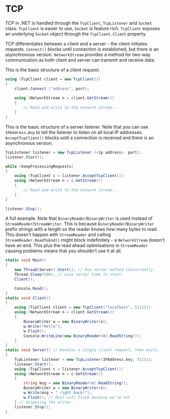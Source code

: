 # TCP

TCP in .NET is handled through the `TcpClient`, `TcpListener` and `Socket` class. `TcpClient` is easier to use, `Socket` is feature rich. `TcpClient` exposes an underlying `Socket` object through the `TcpClient.Client` property.

TCP differentiates between a client and a server - the client initiates requests.  `Connect()` blocks until connection is established, but there is an asynchronous version. `NetworkStream` provides a method for two-way communication as both client and server can transmit and receive data. 

This is the basic structure of a client request:

```csharp
using (TcpClient client = new TcpClient())
{
    client.Connect ("address", port);
   
    using (NetworkStream n = client.GetStream())
    {
        // Read and write to the network stream...
    }
}
```

This is the basic structure of a server listener. Note that you can use `IPAddress.Any` to tell the listener to listen on all local IP addresses. `AcceptTcpClient()` blocks until a connection is received and there is an asynchronous version.

```csharp
TcpListener listener = new TcpListener (<ip address>, port);
listener.Start();

while (keepProcessingRequests)
{
    using (TcpClient c = listener.AcceptTcpClient())
    using (NetworkStream n = c.GetStream())
    {
        // Read and write to the network stream...
    }
}

listener.Stop();
```

A full example. Note that `BinaryReader`/`BinaryWriter` is used instead of `StreamReader`/`StreamWriter`. This is because `BinaryReader`/`BinaryWriter`  prefix strings with a length so the reader knows how many bytes to read. This doesn't happen with `StreamReader` and calling `StreamReader.ReadToEnd()` might block indefinitely - a `NetworkStream` doesn't have an end. This plus the read ahead optimisations in `StreamReader` causing problems means that you shouldn't use it at all.

```csharp
static void Main()
{
    new Thread(Server).Start(); // Run server method concurrently.
    Thread.Sleep(500); // Give server time to start.
    Client();

    Console.Read();
}
static void Client()
{
    using (TcpClient client = new TcpClient("localhost", 51111))
    using (NetworkStream n = client.GetStream())
    {
        BinaryWriter w = new BinaryWriter(n);
        w.Write("Hello");
        w.Flush();
        Console.WriteLine(new BinaryReader(n).ReadString());
    }
}
static void Server() // Handles a single client request, then exits.
{
    TcpListener listener = new TcpListener(IPAddress.Any, 51111);
    listener.Start();
    using (TcpClient c = listener.AcceptTcpClient())
    using (NetworkStream n = c.GetStream())
    {
        string msg = new BinaryReader(n).ReadString();
        BinaryWriter w = new BinaryWriter(n);
        w.Write(msg + " right back!");
        w.Flush(); // Must call Flush because we're not
    } // disposing the writer.
    listener.Stop();
}
```
<!--stackedit_data:
eyJoaXN0b3J5IjpbLTEzMjg5NDUwMzldfQ==
-->